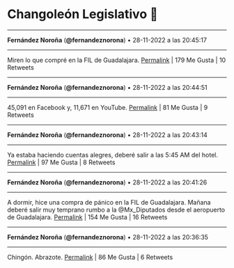# Changoleón Legislativo 🙈
*****
**Fernández Noroña** (**@fernandeznorona**) • 28-11-2022 a las 20:45:17
*****
Miren lo que compré en la FIL de Guadalajara.
[Permalink](https://twitter.com/fernandeznorona/status/1597451609268752384) | 179 Me Gusta | 10 Retweets
*****
**Fernández Noroña** (**@fernandeznorona**) • 28-11-2022 a las 20:44:51
*****
45,091 en Facebook y, 11,671 en YouTube.
[Permalink](https://twitter.com/fernandeznorona/status/1597451501995429888) | 81 Me Gusta | 9 Retweets
*****
**Fernández Noroña** (**@fernandeznorona**) • 28-11-2022 a las 20:43:14
*****
Ya estaba haciendo cuentas alegres, deberé salir a las 5:45 AM del hotel.
[Permalink](https://twitter.com/fernandeznorona/status/1597451091188547585) | 97 Me Gusta | 8 Retweets
*****
**Fernández Noroña** (**@fernandeznorona**) • 28-11-2022 a las 20:41:26
*****
A dormir, hice una compra de pánico en la FIL de Guadalajara. Mañana deberé salir muy temprano rumbo a la @Mx_Diputados desde el aeropuerto de Guadalajara.
[Permalink](https://twitter.com/fernandeznorona/status/1597450638946111488) | 154 Me Gusta | 16 Retweets
*****
**Fernández Noroña** (**@fernandeznorona**) • 28-11-2022 a las 20:36:35
*****
Chingón. Abrazote.
[Permalink](https://twitter.com/fernandeznorona/status/1597449419896819712) | 86 Me Gusta | 6 Retweets